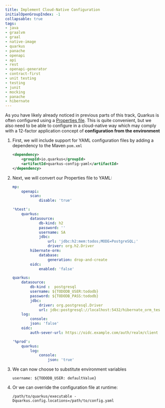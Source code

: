 ```yaml
---
title: Implement Cloud-Native Configuration
initialOpenGroupIndex: -1
collapsable: true
tags:
- java
- graalvm
- graal
- native-image
- quarkus
- panache
- openapi
- api
- rest
- openapi-generator
- contract-first
- unit testing
- testing
- junit
- mocking
- panache
- hibernate
---
```


As you have likely already noticed in previous parts of this track, Quarkus is often configured using a [Properties file](https://docs.oracle.com/javase/tutorial/essential/environment/properties.html). This is quite convenient, but we also need to be able to configure in a cloud-native way which may comply with a 12-factor application concept of **configuration from the environment**

1. First, we will include support for YAML configuration files by adding a dependency to the Maven `pom.xml`
    ```xml
    <dependency>
        <groupId>io.quarkus</groupId>
        <artifactId>quarkus-config-yaml</artifactId>
    </dependency>
    ```
1. Next, we will convert our Properties file to YAML:
    ```yaml
    mp:
        openapi:
            scan:
                disable: 'true'

    '%test':
        quarkus:
            datasource:
                db-kind: h2
                password: ''
                username: SA
                jdbc:
                    url: 'jdbc:h2:mem:todos;MODE=PostgreSQL;'
                    driver: org.h2.Driver
            hibernate-orm:
                database:
                    generation: drop-and-create
            oidc:
                enabled: 'false'

    quarkus:
        datasource:
            db-kind :  postgresql
            username: ${TODODB_USER:tododb}
            password: ${TODODB_PASS:tododb}
            jdbc:
                driver: org.postgresql.Driver
                url: jdbc:postgresql://localhost:5432/hibernate_orm_test
        log:
            console:
            json: 'false'
        oidc:
            auth-sever-url: https://oidc.example.com/auth/realm/client

    '%prod':
        quarkus:
            log:
                console:
                    json: 'true'
    ```
1. We can now choose to substitute environment variables
    ```
    username: ${TODODB_USER: defaultValue}
    ```
1. Or we can override the configuration file at runtime:
    ```
    /path/to/quarkus/executable -Dquarkus.config.locations=/path/to/config.yaml
    ```

